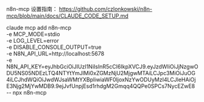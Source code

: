 
n8n-mcp 设置指南：
https://github.com/czlonkowski/n8n-mcp/blob/main/docs/CLAUDE_CODE_SETUP.md


claude mcp add n8n-mcp \
  -e MCP_MODE=stdio \
  -e LOG_LEVEL=error \
  -e DISABLE_CONSOLE_OUTPUT=true \
  -e N8N_API_URL=http://localhost:5678 \
  -e N8N_API_KEY=eyJhbGciOiJIUzI1NiIsInR5cCI6IkpXVCJ9.eyJzdWIiOiJjNzgwODU5NS05NDEzLTQ4NTYtYmJlMi0xZGMzNjU2MjgwMTAiLCJpc3MiOiJuOG4iLCJhdWQiOiJwdWJsaWMtYXBpIiwiaWF0IjoxNzYwODUyMzI4LCJleHAiOjE3Njg2MjYwMDB9.9ejJvfUnpjEsd1rhdgM2Gmqq4QQPe0SPCs7NycEZwE8 \
  -- npx n8n-mcp